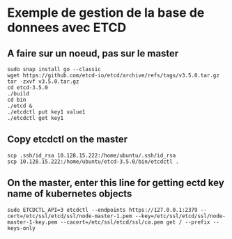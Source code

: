# Exemple de gestion de la base de donnees avec ETCD 

## A faire sur un noeud, pas sur le master 
```shell
sudo snap install go --classic
wget https://github.com/etcd-io/etcd/archive/refs/tags/v3.5.0.tar.gz
tar -zxvf v3.5.0.tar.gz
cd etcd-3.5.0
./build
cd bin
./etcd &
./etcdctl put key1 value1
./etcdctl get key1
```
## Copy etcdctl on the master
```shell
scp .ssh/id_rsa 10.128.15.222:/home/ubuntu/.ssh/id_rsa
scp 10.128.15.222:/home/ubuntu/etcd-3.5.0/bin/etcdctl .
```

## On the master, enter this line for getting ectd key name of kubernetes objects
```shell
sudo ETCDCTL_API=3 etcdctl --endpoints https://127.0.0.1:2379 --cert=/etc/ssl/etcd/ssl/node-master-1.pem --key=/etc/ssl/etcd/ssl/node-master-1-key.pem --cacert=/etc/ssl/etcd/ssl/ca.pem get / --prefix --keys-only
```
